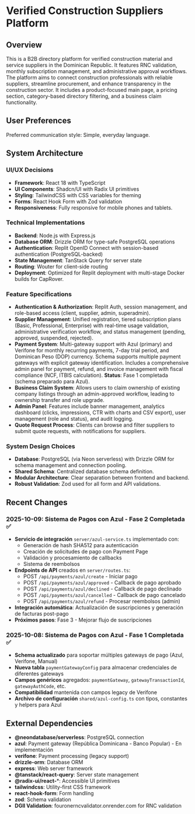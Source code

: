 # Verified Construction Suppliers Platform

## Overview
This is a B2B directory platform for verified construction material and service suppliers in the Dominican Republic. It features RNC validation, monthly subscription management, and administrative approval workflows. The platform aims to connect construction professionals with reliable suppliers, streamline procurement, and enhance transparency in the construction sector. It includes a product-focused main page, a pricing section, category-based directory filtering, and a business claim functionality.

## User Preferences
Preferred communication style: Simple, everyday language.

## System Architecture

### UI/UX Decisions
- **Framework**: React 18 with TypeScript
- **UI Components**: Shadcn/UI with Radix UI primitives
- **Styling**: TailwindCSS with CSS variables for theming
- **Forms**: React Hook Form with Zod validation
- **Responsiveness**: Fully responsive for mobile phones and tablets.

### Technical Implementations
- **Backend**: Node.js with Express.js
- **Database ORM**: Drizzle ORM for type-safe PostgreSQL operations
- **Authentication**: Replit OpenID Connect with session-based authentication (PostgreSQL-backed)
- **State Management**: TanStack Query for server state
- **Routing**: Wouter for client-side routing
- **Deployment**: Optimized for Replit deployment with multi-stage Docker builds for CapRover.

### Feature Specifications
- **Authentication & Authorization**: Replit Auth, session management, and role-based access (client, supplier, admin, superadmin).
- **Supplier Management**: Unified registration, tiered subscription plans (Basic, Professional, Enterprise) with real-time usage validation, administrative verification workflow, and status management (pending, approved, suspended, rejected).
- **Payment System**: Multi-gateway support with Azul (primary) and Verifone for monthly recurring payments, 7-day trial period, and Dominican Peso (DOP) currency. Schema supports multiple payment gateways with explicit gateway identification. Includes a comprehensive admin panel for payment, refund, and invoice management with fiscal compliance (NCF, ITBIS calculation). **Status**: Fase 1 completada (schema preparado para Azul).
- **Business Claim System**: Allows users to claim ownership of existing company listings through an admin-approved workflow, leading to ownership transfer and role upgrade.
- **Admin Panel**: Features include banner management, analytics dashboard (clicks, impressions, CTR with charts and CSV export), user management (role and status), and audit logging.
- **Quote Request Process**: Clients can browse and filter suppliers to submit quote requests, with notifications for suppliers.

### System Design Choices
- **Database**: PostgreSQL (via Neon serverless) with Drizzle ORM for schema management and connection pooling.
- **Shared Schema**: Centralized database schema definition.
- **Modular Architecture**: Clear separation between frontend and backend.
- **Robust Validation**: Zod used for all form and API validations.

## Recent Changes

### 2025-10-09: Sistema de Pagos con Azul - Fase 2 Completada ✅
- **Servicio de integración** `server/azul-service.ts` implementado con:
  - Generación de hash SHA512 para autenticación
  - Creación de solicitudes de pago con Payment Page
  - Validación y procesamiento de callbacks
  - Sistema de reembolsos
- **Endpoints de API** creados en `server/routes.ts`:
  - POST `/api/payments/azul/create` - Iniciar pago
  - POST `/api/payments/azul/approved` - Callback de pago aprobado
  - POST `/api/payments/azul/declined` - Callback de pago declinado
  - POST `/api/payments/azul/cancelled` - Callback de pago cancelado
  - POST `/api/payments/azul/refund` - Procesar reembolsos (admin)
- **Integración automática**: Actualización de suscripciones y generación de facturas post-pago
- **Próximos pasos**: Fase 3 - Mejorar flujo de suscripciones

### 2025-10-08: Sistema de Pagos con Azul - Fase 1 Completada ✅
- **Schema actualizado** para soportar múltiples gateways de pago (Azul, Verifone, Manual)
- **Nueva tabla** `paymentGatewayConfig` para almacenar credenciales de diferentes gateways
- **Campos genéricos** agregados: `paymentGateway`, `gatewayTransactionId`, `gatewayAuthCode`, etc.
- **Compatibilidad** mantenida con campos legacy de Verifone
- **Archivo de configuración** `shared/azul-config.ts` con tipos, constantes y helpers para Azul

## External Dependencies

- **@neondatabase/serverless**: PostgreSQL connection
- **azul**: Payment gateway (República Dominicana - Banco Popular) - En implementación
- **verifone**: Payment processing (legacy support)
- **drizzle-orm**: Database ORM
- **express**: Web server framework
- **@tanstack/react-query**: Server state management
- **@radix-ui/react-***: Accessible UI primitives
- **tailwindcss**: Utility-first CSS framework
- **react-hook-form**: Form handling
- **zod**: Schema validation
- **DGII Validation**: fouronerncvalidator.onrender.com for RNC validation